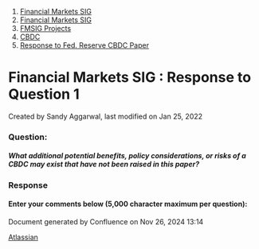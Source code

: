 1. [Financial Markets SIG](index.html)
2. [Financial Markets SIG](Financial-Markets-SIG_20545549.html)
3. [FMSIG Projects](FMSIG-Projects_20545678.html)
4. [CBDC](CBDC_20547146.html)
5. [Response to Fed. Reserve CBDC Paper](Response-to-Fed.-Reserve-CBDC-Paper_20547182.html)

# Financial Markets SIG : Response to Question 1

Created by Sandy Aggarwal, last modified on Jan 25, 2022

### **Question:**

##### ***What additional potential benefits, policy considerations, or risks of a CBDC may exist that have not been raised in this paper?***

### **Response**

#### Enter your comments below (5,000 character maximum per question):

Document generated by Confluence on Nov 26, 2024 13:14

[Atlassian](http://www.atlassian.com/)
